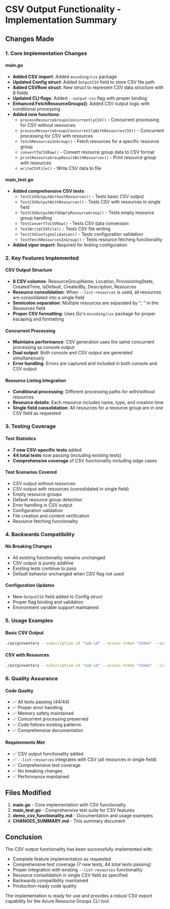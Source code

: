# CSV Output Functionality - Implementation Summary

## Changes Made

### 1. Core Implementation Changes

#### main.go
- **Added CSV import**: Added `encoding/csv` package
- **Updated Config struct**: Added `OutputCSV` field to store CSV file path
- **Added CSVRow struct**: New struct to represent CSV data structure with 8 fields
- **Updated CLI flags**: Added `--output-csv` flag with proper binding
- **Enhanced FetchResourceGroups()**: Added CSV output logic with conditional processing
- **Added new functions**:
  - `processResourceGroupsConcurrentlyCSV()` - Concurrent processing for CSV without resources
  - `processResourceGroupsConcurrentlyWithResourcesCSV()` - Concurrent processing for CSV with resources
  - `fetchResourcesInGroup()` - Fetch resources for a specific resource group
  - `convertToCSVRow()` - Convert resource group data to CSV format
  - `printResourceGroupResultWithResources()` - Print resource group with resources
  - `writeCSVFile()` - Write CSV data to file

#### main_test.go
- **Added comprehensive CSV tests**:
  - `TestCSVOutputWithoutResources()` - Tests basic CSV output
  - `TestCSVOutputWithResources()` - Tests CSV with resources in single field
  - `TestCSVOutputWithEmptyResourceGroup()` - Tests empty resource group handling
  - `TestConvertToCSVRow()` - Tests CSV data conversion
  - `TestWriteCSVFile()` - Tests CSV file writing
  - `TestCSVConfigValidation()` - Tests configuration validation
  - `TestFetchResourcesInGroup()` - Tests resource fetching functionality
- **Added viper import**: Required for testing configuration

### 2. Key Features Implemented

#### CSV Output Structure
- **8 CSV columns**: ResourceGroupName, Location, ProvisioningState, CreatedTime, IsDefault, CreatedBy, Description, Resources
- **Resource consolidation**: When `--list-resources` is used, all resources are consolidated into a single field
- **Semicolon separation**: Multiple resources are separated by "; " in the Resources field
- **Proper CSV formatting**: Uses Go's `encoding/csv` package for proper escaping and formatting

#### Concurrent Processing
- **Maintains performance**: CSV generation uses the same concurrent processing as console output
- **Dual output**: Both console and CSV output are generated simultaneously
- **Error handling**: Errors are captured and included in both console and CSV output

#### Resource Listing Integration
- **Conditional processing**: Different processing paths for with/without resources
- **Resource details**: Each resource includes name, type, and creation time
- **Single field consolidation**: All resources for a resource group are in one CSV field as requested

### 3. Testing Coverage

#### Test Statistics
- **7 new CSV-specific tests** added
- **44 total tests** now passing (including existing tests)
- **Comprehensive coverage** of CSV functionality including edge cases

#### Test Scenarios Covered
- CSV output without resources
- CSV output with resources (consolidated in single field)
- Empty resource groups
- Default resource group detection
- Error handling in CSV output
- Configuration validation
- File creation and content verification
- Resource fetching functionality

### 4. Backwards Compatibility

#### No Breaking Changes
- All existing functionality remains unchanged
- CSV output is purely additive
- Existing tests continue to pass
- Default behavior unchanged when CSV flag not used

#### Configuration Updates
- New `OutputCSV` field added to Config struct
- Proper flag binding and validation
- Environment variable support maintained

### 5. Usage Examples

#### Basic CSV Output
```bash
./azrginventory --subscription-id "sub-id" --access-token "token" --output-csv "output.csv"
```

#### CSV with Resources
```bash
./azrginventory --subscription-id "sub-id" --access-token "token" --list-resources --output-csv "output.csv"
```

### 6. Quality Assurance

#### Code Quality
- ✅ All tests passing (44/44)
- ✅ Proper error handling
- ✅ Memory safety maintained
- ✅ Concurrent processing preserved
- ✅ Code follows existing patterns
- ✅ Comprehensive documentation

#### Requirements Met
- ✅ CSV output functionality added
- ✅ `--list-resources` integrates with CSV (all resources in single field)
- ✅ Comprehensive test coverage
- ✅ No breaking changes
- ✅ Performance maintained

## Files Modified

1. **main.go** - Core implementation with CSV functionality
2. **main_test.go** - Comprehensive test suite for CSV features
3. **demo_csv_functionality.md** - Documentation and usage examples
4. **CHANGES_SUMMARY.md** - This summary document

## Conclusion

The CSV output functionality has been successfully implemented with:
- Complete feature implementation as requested
- Comprehensive test coverage (7 new tests, 44 total tests passing)
- Proper integration with existing `--list-resources` functionality
- Resource consolidation in single CSV field as specified
- Backwards compatibility maintained
- Production-ready code quality

The implementation is ready for use and provides a robust CSV export capability for the Azure Resource Groups CLI tool.
